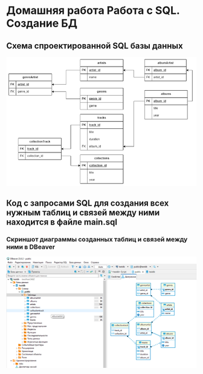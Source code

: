 # Домашняя работа Работа с SQL. Создание БД  
## Схема спроектированной SQL базы данных  
![Схема SQL](schema.png)  
  
## Код с запросами SQL для создания всех нужным таблиц и связей между ними находится в файле main.sql  
### Скриншот диаграммы созданных таблиц и связей между ними в DBeaver
![DBeaver](complete.png)